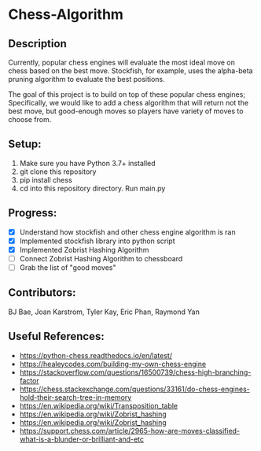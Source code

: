 # Chess-Algorithm

## Description

Currently, popular chess engines will evaluate the most ideal move on chess based on the best move. Stockfish, for example, uses the alpha-beta pruning algorithm to evaluate the best positions.

The goal of this project is to build on top of these popular chess engines; Specifically, we would like to add a chess algorithm that will return not the best move, but good-enough moves so players have variety of moves to choose from.

## Setup:

1. Make sure you have Python 3.7+ installed
2. git clone this repository
3. pip install chess
4. cd into this repository directory. Run main.py

## Progress:

- [x] Understand how stockfish and other chess engine algorithm is ran
- [x] Implemented stockfish library into python script
- [x] Implemented Zobrist Hashing Algorithm
- [ ] Connect Zobrist Hashing Algorithm to chessboard
- [ ] Grab the list of "good moves"

## Contributors:

BJ Bae, Joan Karstrom, Tyler Kay, Eric Phan, Raymond Yan

## Useful References:

- https://python-chess.readthedocs.io/en/latest/
- https://healeycodes.com/building-my-own-chess-engine
- https://stackoverflow.com/questions/16500739/chess-high-branching-factor
- https://chess.stackexchange.com/questions/33161/do-chess-engines-hold-their-search-tree-in-memory
- https://en.wikipedia.org/wiki/Transposition_table
- https://en.wikipedia.org/wiki/Zobrist_hashing
- https://en.wikipedia.org/wiki/Zobrist_hashing
- https://support.chess.com/article/2965-how-are-moves-classified-what-is-a-blunder-or-brilliant-and-etc
